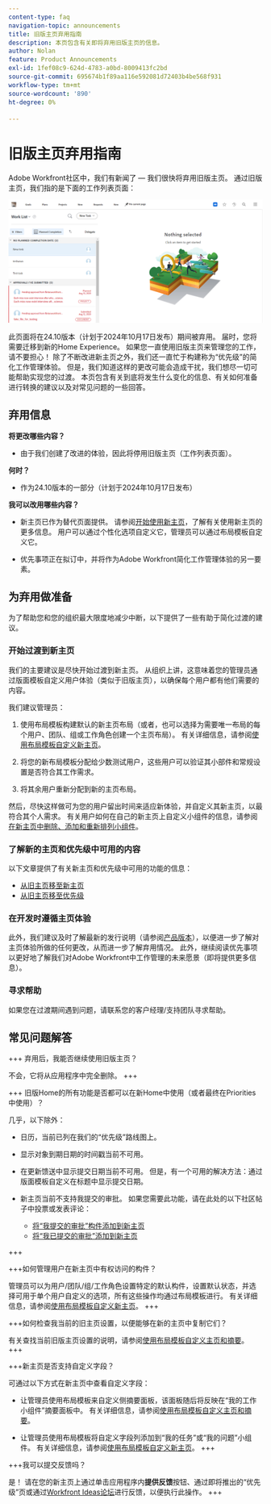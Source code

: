 ```yaml
---
content-type: faq
navigation-topic: announcements
title: 旧版主页弃用指南
description: 本页包含有关即将弃用旧版主页的信息。
author: Nolan
feature: Product Announcements
exl-id: 1fef08c9-624d-4783-a0bd-8009413fc2bd
source-git-commit: 695674b1f89aa116e592081d72403b4be568f931
workflow-type: tm+mt
source-wordcount: '890'
ht-degree: 0%

---
```


# 旧版主页弃用指南

Adobe Workfront社区中，我们有新闻了 — 我们很快将弃用旧版主页。 通过旧版主页，我们指的是下面的工作列表页面：

![](assets/legacy-home-worklist-view.png)

此页面将在24.10版本（计划于2024年10月17日发布）期间被弃用。 届时，您将需要迁移到新的Home Experience。 如果您一直使用旧版主页来管理您的工作，请不要担心！ 除了不断改进新主页之外，我们还一直忙于构建称为“优先级”的简化工作管理体验。
但是，我们知道这样的更改可能会造成干扰，我们想尽一切可能帮助实现您的过渡。 本页包含有关到底将发生什么变化的信息、有关如何准备进行转换的建议以及对常见问题的一些回答。

## 弃用信息

**将更改哪些内容？**

* 由于我们创建了改进的体验，因此将停用旧版主页（工作列表页面）。

**何时？**

* 作为24.10版本的一部分（计划于2024年10月17日发布）

**我可以改用哪些内容？**

* 新主页已作为替代页面提供。 请参阅[开始使用新主页](/help/quicksilver/workfront-basics/using-home/new-home/get-started-with-new-home.md)，了解有关使用新主页的更多信息。 用户可以通过个性化选项自定义它，管理员可以通过布局模板自定义它。

* 优先事项正在拟订中，并将作为Adobe Workfront简化工作管理体验的另一要素。

## 为弃用做准备

为了帮助您和您的组织最大限度地减少中断，以下提供了一些有助于简化过渡的建议。

### 开始过渡到新主页

我们的主要建议是尽快开始过渡到新主页。 从组织上讲，这意味着您的管理员通过版面模板自定义用户体验（类似于旧版主页），以确保每个用户都有他们需要的内容。

我们建议管理员：

1. 使用布局模板构建默认的新主页布局（或者，也可以选择为需要唯一布局的每个用户、团队、组或工作角色创建一个主页布局）。 有关详细信息，请参阅[使用布局模板自定义新主页](/help/quicksilver/administration-and-setup/customize-workfront/use-layout-templates/customize-new-home-layout-template.md)。

1. 将您的新布局模板分配给少数测试用户，这些用户可以验证其小部件和常规设置是否符合其工作需求。

1. 将其余用户重新分配到新的主页布局。

然后，尽快这样做可为您的用户留出时间来适应新体验，并自定义其新主页，以最符合其个人需求。 有关用户如何在自己的新主页上自定义小组件的信息，请参阅[在新主页中删除、添加和重新排列小组件](/help/quicksilver/workfront-basics/using-home/new-home/add-edit-remove-widgets-in-new-home.md)。

### 了解新的主页和优先级中可用的内容

以下文章提供了有关新主页和优先级中可用的功能的信息：

* [从旧主页移至新主页](/help/quicksilver/workfront-basics/using-home/new-home/move-to-new-home.md)
* [从旧主页移至优先级](/help/quicksilver/workfront-basics/priorities/move-from-legacy-home-to-priorities.md)

### 在开发时遵循主页体验

此外，我们建议及时了解最新的发行说明（请参阅[产品版本](/help/quicksilver/product-announcements/product-releases/product-releases.md)），以便进一步了解对主页体验所做的任何更改，从而进一步了解弃用情况。 此外，继续阅读优先事项以更好地了解我们对Adobe Workfront中工作管理的未来愿景（即将提供更多信息）。

### 寻求帮助

如果您在过渡期间遇到问题，请联系您的客户经理/支持团队寻求帮助。

## 常见问题解答

+++ 弃用后，我能否继续使用旧版主页？

不会，它将从应用程序中完全删除。
+++

+++ 旧版Home的所有功能是否都可以在新Home中使用（或者最终在Priorities中使用）？

几乎，以下除外：

* 日历，当前已列在我们的“优先级”路线图上。

* 显示对象到期日期的时间戳当前不可用。

* 在更新馈送中显示提交日期当前不可用。 但是，有一个可用的解决方法：通过版面模板自定义在标题中显示提交日期。
* 新主页当前不支持我提交的审批。 如果您需要此功能，请在此处的以下社区帖子中投票或发表评论：
   * [将“我提交的审批”构件添加到新主页](https://experienceleaguecommunities.adobe.com/t5/workfront-ideas/add-quot-approvals-i-submitted-quot-widget-to-new-home/idc-p/704664#M25269)
   * [将“我已提交的审批”添加到新主页](https://experienceleaguecommunities.adobe.com/t5/workfront-ideas/add-quot-approvals-i-submitted-quot-widget-to-new-home/idc-p/704664#M25269)

+++

+++如何管理用户在新主页中有权访问的构件？

管理员可以为用户/团队/组/工作角色设置特定的默认构件，设置默认状态，并选择可用于单个用户自定义的选项，所有这些操作均通过布局模板进行。 有关详细信息，请参阅[使用布局模板自定义新主页](/help/quicksilver/administration-and-setup/customize-workfront/use-layout-templates/customize-new-home-layout-template.md)。
+++

+++如何检查我当前的旧主页设置，以便能够在新的主页中复制它们？

有关查找当前旧版主页设置的说明，请参阅[使用布局模板自定义主页和摘要](/help/quicksilver/administration-and-setup/customize-workfront/use-layout-templates/customize-home-summary-layout-template.md)。
+++

+++新主页是否支持自定义字段？

可通过以下方式在新主页中查看自定义字段：

* 让管理员使用布局模板来自定义侧摘要面板，该面板随后将反映在“我的工作小组件”摘要面板中。 有关详细信息，请参阅[使用布局模板自定义主页和摘要](/help/quicksilver/administration-and-setup/customize-workfront/use-layout-templates/customize-home-summary-layout-template.md)。

* 让管理员使用布局模板将自定义字段列添加到“我的任务”或“我的问题”小组件。 有关详细信息，请参阅[使用布局模板自定义新主页](/help/quicksilver/administration-and-setup/customize-workfront/use-layout-templates/customize-new-home-layout-template.md)。
+++

+++我可以提交反馈吗？

是！ 请在您的新主页上通过单击应用程序内&#x200B;**提供反馈**&#x200B;按钮、通过即将推出的“优先级”页或通过[Workfront Ideas论坛](https://experienceleaguecommunities.adobe.com/t5/workfront-ideas/idb-p/workfront-ideas)进行反馈，以便执行此操作。
+++
